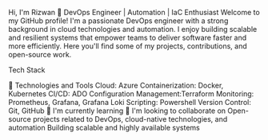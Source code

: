 Hi, I'm Rizwan 👋
DevOps Engineer | Automation | IaC Enthusiast
Welcome to my GitHub profile! I'm a passionate DevOps engineer with a strong background in cloud technologies and automation. I enjoy building scalable and resilient systems that empower teams to deliver software faster and more efficiently. Here you'll find some of my projects, contributions, and open-source work.

Tech Stack

🔧 Technologies and Tools
Cloud: Azure
Containerization: Docker, Kubernetes
CI/CD: ADO
Configuration Management:Terraform
Monitoring: Prometheus, Grafana, Grafana Loki
Scripting: Powershell
Version Control: Git, GitHub
🌱 I'm currently learning
👯 I'm looking to collaborate on
Open-source projects related to DevOps, cloud-native technologies, and automation
Building scalable and highly available systems
